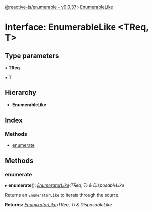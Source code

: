 [@reactive-js/enumerable - v0.0.37](../README.md) › [EnumerableLike](enumerablelike.md)

# Interface: EnumerableLike <**TReq, T**>

## Type parameters

▪ **TReq**

▪ **T**

## Hierarchy

* **EnumerableLike**

## Index

### Methods

* [enumerate](enumerablelike.md#enumerate)

## Methods

###  enumerate

▸ **enumerate**(): *[EnumeratorLike](enumeratorlike.md)‹TReq, T› & DisposableLike*

Returns an `EnumeratorLike` to iterate through the source.

**Returns:** *[EnumeratorLike](enumeratorlike.md)‹TReq, T› & DisposableLike*

